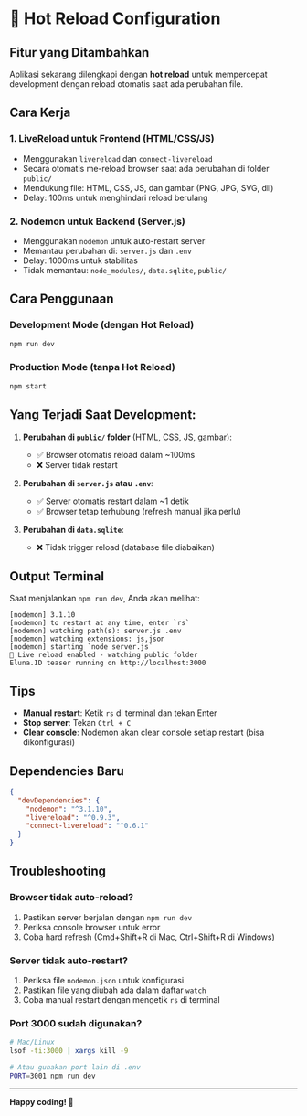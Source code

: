 # 🔄 Hot Reload Configuration

## Fitur yang Ditambahkan

Aplikasi sekarang dilengkapi dengan **hot reload** untuk mempercepat development dengan reload otomatis saat ada perubahan file.

## Cara Kerja

### 1. **LiveReload untuk Frontend (HTML/CSS/JS)**
- Menggunakan `livereload` dan `connect-livereload`
- Secara otomatis me-reload browser saat ada perubahan di folder `public/`
- Mendukung file: HTML, CSS, JS, dan gambar (PNG, JPG, SVG, dll)
- Delay: 100ms untuk menghindari reload berulang

### 2. **Nodemon untuk Backend (Server.js)**
- Menggunakan `nodemon` untuk auto-restart server
- Memantau perubahan di: `server.js` dan `.env`
- Delay: 1000ms untuk stabilitas
- Tidak memantau: `node_modules/`, `data.sqlite`, `public/`

## Cara Penggunaan

### Development Mode (dengan Hot Reload)
```bash
npm run dev
```

### Production Mode (tanpa Hot Reload)
```bash
npm start
```

## Yang Terjadi Saat Development:

1. **Perubahan di `public/` folder** (HTML, CSS, JS, gambar):
   - ✅ Browser otomatis reload dalam ~100ms
   - ❌ Server tidak restart

2. **Perubahan di `server.js` atau `.env`**:
   - ✅ Server otomatis restart dalam ~1 detik
   - ✅ Browser tetap terhubung (refresh manual jika perlu)

3. **Perubahan di `data.sqlite`**:
   - ❌ Tidak trigger reload (database file diabaikan)

## Output Terminal

Saat menjalankan `npm run dev`, Anda akan melihat:

```
[nodemon] 3.1.10
[nodemon] to restart at any time, enter `rs`
[nodemon] watching path(s): server.js .env
[nodemon] watching extensions: js,json
[nodemon] starting `node server.js`
🔄 Live reload enabled - watching public folder
Eluna.ID teaser running on http://localhost:3000
```

## Tips

- **Manual restart**: Ketik `rs` di terminal dan tekan Enter
- **Stop server**: Tekan `Ctrl + C`
- **Clear console**: Nodemon akan clear console setiap restart (bisa dikonfigurasi)

## Dependencies Baru

```json
{
  "devDependencies": {
    "nodemon": "^3.1.10",
    "livereload": "^0.9.3",
    "connect-livereload": "^0.6.1"
  }
}
```

## Troubleshooting

### Browser tidak auto-reload?
1. Pastikan server berjalan dengan `npm run dev`
2. Periksa console browser untuk error
3. Coba hard refresh (Cmd+Shift+R di Mac, Ctrl+Shift+R di Windows)

### Server tidak auto-restart?
1. Periksa file `nodemon.json` untuk konfigurasi
2. Pastikan file yang diubah ada dalam daftar `watch`
3. Coba manual restart dengan mengetik `rs` di terminal

### Port 3000 sudah digunakan?
```bash
# Mac/Linux
lsof -ti:3000 | xargs kill -9

# Atau gunakan port lain di .env
PORT=3001 npm run dev
```

---

**Happy coding! 🎉**
